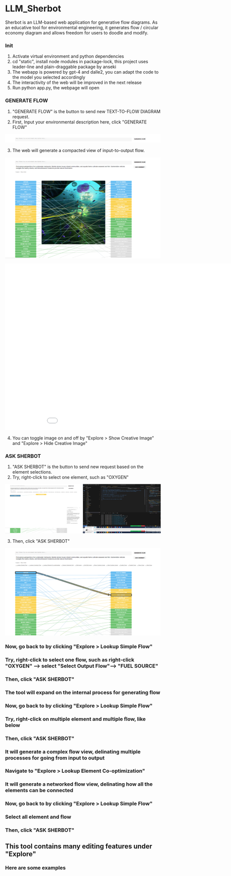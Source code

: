 # LLM_Sherbot

Sherbot is an LLM-based web application for generative flow diagrams. As an educative tool for environmental engineering, it generates flow / circular economy diagram and allows freedom for users to doodle and modify.

### Init
1. Activate virtual environment and python dependencies
2. cd "static", install node modules in package-lock, this project uses leader-line and plain-draggable package by anseki
3. The webapp is powered by gpt-4 and dalle2, you can adapt the code to the model you selected accordingly
4. The interactivity of the web will be improved in the next release
5. Run python app.py, the webpage will open

### GENERATE FLOW
1. "GENERATE FLOW" is the button to send new TEXT-TO-FLOW DIAGRAM request.
2. First, Input your environmental description here, click "GENERATE FLOW"

![text-to-flow](__Pic__/0.png)

3. The web will generate a compacted view of input-to-output flow. 

![text-to-flow](__Pic__/2.png)
<iframe width="960" height="540" src="__Pic__/SimpleFlow_reduced.mp4" frameborder="0" allowfullscreen></iframe>

4. You can toggle image on and off by "Explore > Show Creative Image" and "Explore > Hide Creative Image" 

<!-- ![text-to-flow](__Pic__/3.png) -->


### ASK SHERBOT
1. "ASK SHERBOT" is the button to send new request based on the element selections.
2. Try, right-click to select one element, such as "OXYGEN"

![text-to-flow](__Pic__/4.png)

3. Then, click "ASK SHERBOT" 

![text-to-flow](__Pic__/5.png)


### Now, go back to by clicking "Explore > Lookup Simple Flow"


### Try, right-click to select one flow, such as  right-click "OXYGEN" --> select "Select Output Flow"--> "FUEL SOURCE"
### Then, click "ASK SHERBOT"
### The tool will expand on the internal process for generating flow


### Now, go back to by clicking "Explore > Lookup Simple Flow"
### Try, right-click on multiple element and multiple flow, like below
### Then, click "ASK SHERBOT"
### It will generate a complex flow view, delinating multiple processes for going from input to output


### Navigate to "Explore > Lookup Element Co-optimization"
### It will generate a networked flow view, delinating how all the elements can be connected


### Now, go back to by clicking "Explore > Lookup Simple Flow"
### Select all element and flow
### Then, click "ASK SHERBOT"


## This tool contains many editing features under "Explore"
### Here are some examples
